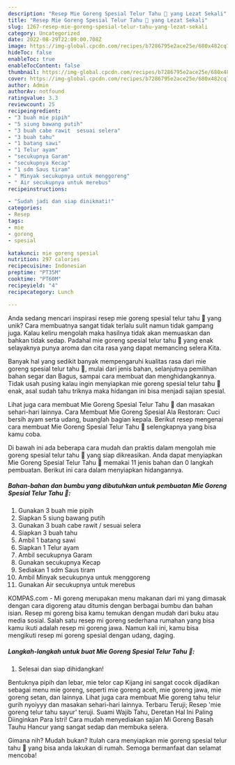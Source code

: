 ```yaml
---
description: "Resep Mie Goreng Spesial Telur Tahu 💞 yang Lezat Sekali"
title: "Resep Mie Goreng Spesial Telur Tahu 💞 yang Lezat Sekali"
slug: 1267-resep-mie-goreng-spesial-telur-tahu-yang-lezat-sekali
category: Uncategorized
date: 2022-08-29T22:09:00.708Z
image: https://img-global.cpcdn.com/recipes/b7286795e2ace25e/680x482cq70/mie-goreng-spesial-telur-tahu-foto-resep-utama.jpg
hideToc: false
enableToc: true
enableTocContent: false
thumbnail: https://img-global.cpcdn.com/recipes/b7286795e2ace25e/680x482cq70/mie-goreng-spesial-telur-tahu-foto-resep-utama.jpg
cover: https://img-global.cpcdn.com/recipes/b7286795e2ace25e/680x482cq70/mie-goreng-spesial-telur-tahu-foto-resep-utama.jpg
author: Admin
authorAv: notfound
ratingvalue: 3.3
reviewcount: 25
recipeingredient:
- "3 buah mie pipih"
- "5 siung bawang putih"
- "3 buah cabe rawit  sesuai selera"
- "3 buah tahu"
- "1 batang sawi"
- "1 Telur ayam"
- "secukupnya Garam"
- "secukupnya Kecap"
- "1 sdm Saus tiram"
- " Minyak secukupnya untuk menggoreng"
- " Air secukupnya untuk merebus"
recipeinstructions:

- "Sudah jadi dan siap dinikmati!"
categories:
- Resep
tags:
- mie
- goreng
- spesial

katakunci: mie goreng spesial 
nutrition: 297 calories
recipecuisine: Indonesian
preptime: "PT35M"
cooktime: "PT60M"
recipeyield: "4"
recipecategory: Lunch

---
```





Anda sedang mencari inspirasi resep mie goreng spesial telur tahu 💞 yang unik? Cara membuatnya sangat tidak terlalu sulit namun tidak gampang juga. Kalau keliru mengolah maka hasilnya tidak akan memuaskan dan bahkan tidak sedap. Padahal mie goreng spesial telur tahu 💞 yang enak selayaknya punya aroma dan cita rasa yang dapat memancing selera Kita.





Banyak hal yang sedikit banyak mempengaruhi kualitas rasa dari mie goreng spesial telur tahu 💞, mulai dari jenis bahan, selanjutnya pemilihan bahan segar dan Bagus, sampai cara membuat dan menghidangkannya. Tidak usah pusing kalau ingin menyiapkan mie goreng spesial telur tahu 💞 enak,      asal sudah tahu triknya maka hidangan ini bisa menjadi sajian spesial.














Lihat juga cara membuat Mie Goreng Spesial Telur Tahu 💞 dan masakan sehari-hari lainnya. Cara Membuat Mie Goreng Spesial Ala Restoran: Cuci bersih ayam serta udang, buanglah bagian kepala. Berikut resep mengenai cara membuat Mie Goreng Spesial Telur Tahu 💞 selengkapnya yang bisa kamu coba.






Di bawah ini ada beberapa cara mudah dan praktis dalam mengolah mie goreng spesial telur tahu 💞 yang siap dikreasikan. Anda dapat menyiapkan Mie Goreng Spesial Telur Tahu 💞 memakai 11 jenis bahan dan 0 langkah pembuatan. Berikut ini cara dalam menyiapkan hidangannya.

<!--inarticleads1-->

##### Bahan-bahan dan bumbu yang dibutuhkan untuk pembuatan Mie Goreng Spesial Telur Tahu 💞:

1. Gunakan 3 buah mie pipih
1. Siapkan 5 siung bawang putih
1. Gunakan 3 buah cabe rawit / sesuai selera
1. Siapkan 3 buah tahu
1. Ambil 1 batang sawi
1. Siapkan 1 Telur ayam
1. Ambil secukupnya Garam
1. Gunakan secukupnya Kecap
1. Sediakan 1 sdm Saus tiram
1. Ambil  Minyak secukupnya untuk menggoreng
1. Gunakan  Air secukupnya untuk merebus


KOMPAS.com - Mi goreng merupakan menu makanan dari mi yang dimasak dengan cara digoreng atau ditumis dengan berbagai bumbu dan bahan isian. Resep mi goreng bisa kamu temukan dengan mudah dari buku atau media sosial. Salah satu resep mi goreng sederhana rumahan yang bisa kamu ikuti adalah resep mi goreng jawa. Namun kali ini, kamu bisa mengikuti resep mi goreng spesial dengan udang, daging. 

<!--inarticleads2-->

##### Langkah-langkah untuk buat Mie Goreng Spesial Telur Tahu 💞:


1. Selesai dan siap dihidangkan!

Bentuknya pipih dan lebar, mie telor cap Kijang ini sangat cocok dijadikan sebagai menu mie goreng, seperti mie goreng aceh, mie goreng jawa, mie goreng setan, dan lainnya. Lihat juga cara membuat Mie goreng tahu telur gurih nyoiyyy dan masakan sehari-hari lainnya. Terbaru Teruji; Resep &#39;mie goreng telur tahu sayur&#39; teruji. Suami Wajib Tahu, Deretan Hal Ini Paling Diinginkan Para Istri! Cara mudah menyediakan sajian Mi Goreng Basah Tauhu Hancur yang sangat sedap dan membuka selera. 

Gimana nih? Mudah bukan? Itulah cara menyiapkan mie goreng spesial telur tahu 💞 yang bisa anda lakukan di rumah. Semoga bermanfaat dan selamat mencoba!
